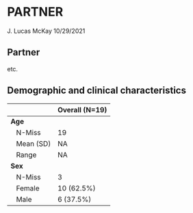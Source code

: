 PARTNER
================
J. Lucas McKay
10/29/2021

## Partner

etc.

## Demographic and clinical characteristics

|              | Overall (N=19) |
|:-------------|:---------------|
| **Age**      |                |
|    N-Miss    | 19             |
|    Mean (SD) | NA             |
|    Range     | NA             |
| **Sex**      |                |
|    N-Miss    | 3              |
|    Female    | 10 (62.5%)     |
|    Male      | 6 (37.5%)      |
